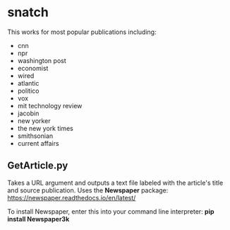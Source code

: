 # snatch
This works for most popular publications including:
* cnn
* npr
* washington post
* economist
* wired
* atlantic
* politico
* vox
* mit technology review
* jacobin
* new yorker
* the new york times
* smithsonian
* current affairs

## GetArticle.py
Takes a URL argument and outputs a text file labeled with the article's title and source publication. Uses the **Newspaper** package: https://newspaper.readthedocs.io/en/latest/

To install Newspaper, enter this into your command line interpreter:
**pip install Newspaper3k**


